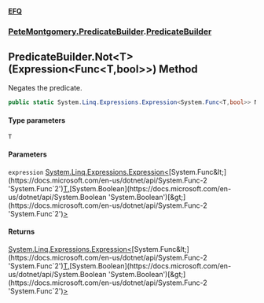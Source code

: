 #### [EFQ](index 'index')
### [PeteMontgomery.PredicateBuilder](PeteMontgomery_PredicateBuilder 'PeteMontgomery.PredicateBuilder').[PredicateBuilder](PredicateBuilder 'PeteMontgomery.PredicateBuilder.PredicateBuilder')
## PredicateBuilder.Not&lt;T&gt;(Expression&lt;Func&lt;T,bool&gt;&gt;) Method
Negates the predicate.  
```csharp
public static System.Linq.Expressions.Expression<System.Func<T,bool>> Not<T>(this System.Linq.Expressions.Expression<System.Func<T,bool>> expression);
```
#### Type parameters
<a name='PeteMontgomery_PredicateBuilder_PredicateBuilder_Not_T_(System_Linq_Expressions_Expression_System_Func_T_bool__)_T'></a>
`T`  
  
#### Parameters
<a name='PeteMontgomery_PredicateBuilder_PredicateBuilder_Not_T_(System_Linq_Expressions_Expression_System_Func_T_bool__)_expression'></a>
`expression` [System.Linq.Expressions.Expression&lt;](https://docs.microsoft.com/en-us/dotnet/api/System.Linq.Expressions.Expression-1 'System.Linq.Expressions.Expression`1')[System.Func&lt;](https://docs.microsoft.com/en-us/dotnet/api/System.Func-2 'System.Func`2')[T](PredicateBuilder_Not_bgzg29YG9yM+Ml6vhpnh+A#PeteMontgomery_PredicateBuilder_PredicateBuilder_Not_T_(System_Linq_Expressions_Expression_System_Func_T_bool__)_T 'PeteMontgomery.PredicateBuilder.PredicateBuilder.Not&lt;T&gt;(System.Linq.Expressions.Expression&lt;System.Func&lt;T,bool&gt;&gt;).T')[,](https://docs.microsoft.com/en-us/dotnet/api/System.Func-2 'System.Func`2')[System.Boolean](https://docs.microsoft.com/en-us/dotnet/api/System.Boolean 'System.Boolean')[&gt;](https://docs.microsoft.com/en-us/dotnet/api/System.Func-2 'System.Func`2')[&gt;](https://docs.microsoft.com/en-us/dotnet/api/System.Linq.Expressions.Expression-1 'System.Linq.Expressions.Expression`1')  
  
#### Returns
[System.Linq.Expressions.Expression&lt;](https://docs.microsoft.com/en-us/dotnet/api/System.Linq.Expressions.Expression-1 'System.Linq.Expressions.Expression`1')[System.Func&lt;](https://docs.microsoft.com/en-us/dotnet/api/System.Func-2 'System.Func`2')[T](PredicateBuilder_Not_bgzg29YG9yM+Ml6vhpnh+A#PeteMontgomery_PredicateBuilder_PredicateBuilder_Not_T_(System_Linq_Expressions_Expression_System_Func_T_bool__)_T 'PeteMontgomery.PredicateBuilder.PredicateBuilder.Not&lt;T&gt;(System.Linq.Expressions.Expression&lt;System.Func&lt;T,bool&gt;&gt;).T')[,](https://docs.microsoft.com/en-us/dotnet/api/System.Func-2 'System.Func`2')[System.Boolean](https://docs.microsoft.com/en-us/dotnet/api/System.Boolean 'System.Boolean')[&gt;](https://docs.microsoft.com/en-us/dotnet/api/System.Func-2 'System.Func`2')[&gt;](https://docs.microsoft.com/en-us/dotnet/api/System.Linq.Expressions.Expression-1 'System.Linq.Expressions.Expression`1')  

